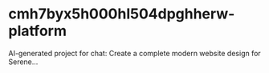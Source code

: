 # cmh7byx5h000hl504dpghherw-platform
AI-generated project for chat: Create a complete modern website design for Serene...
